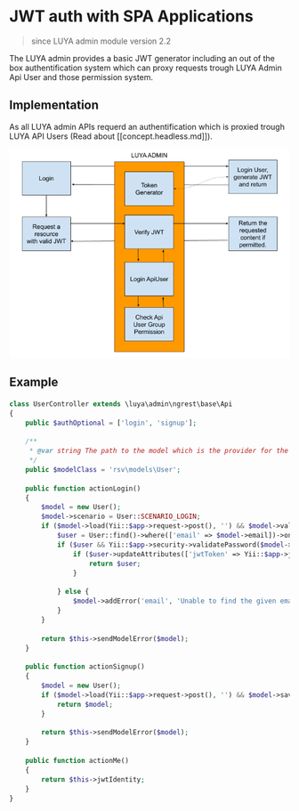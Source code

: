 # JWT auth with SPA Applications

> since LUYA admin module version 2.2

The LUYA admin provides a basic JWT generator including an out of the box authentification system which can proxy requests trough LUYA Admin Api User and those permission system.

## Implementation

As all LUYA admin APIs requerd an authentification which is proxied trough LUYA API Users (Read about [[concept.headless.md]]).

![luya-proxy](https://raw.githubusercontent.com/luyadev/luya/master/docs/guide/img/jwt-apiuser-proxy.png "JWT with Admin as Proxy")

## Example

```php
class UserController extends \luya\admin\ngrest\base\Api
{
    public $authOptional = ['login', 'signup'];

    /**
     * @var string The path to the model which is the provider for the rules and fields.
     */
    public $modelClass = 'rsv\models\User';

    public function actionLogin()
    {
        $model = new User();
        $model->scenario = User::SCENARIO_LOGIN;
        if ($model->load(Yii::$app->request->post(), '') && $model->validate()) {
            $user = User::find()->where(['email' => $model->email])->one();
            if ($user && Yii::$app->security->validatePassword($model->password, $user->password)) {
                if ($user->updateAttributes(['jwtToken' => Yii::$app->jwt->generateToken($user)])) {
                    return $user;
                }
        
            } else {
                $model->addError('email', 'Unable to find the given email or password is wrong.');
            }
        }

        return $this->sendModelError($model);
    }

    public function actionSignup()
    {
        $model = new User();
        if ($model->load(Yii::$app->request->post(), '') && $model->save()) {
            return $model;
        }

        return $this->sendModelError($model);
    }

    public function actionMe()
    {
        return $this->jwtIdentity;
    }
}
```